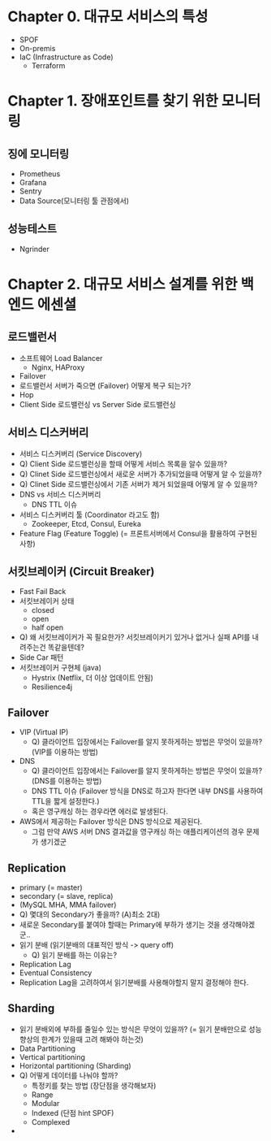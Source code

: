 # Chapter 0. 대규모 서비스의 특성
- SPOF
- On-premis
- IaC (Infrastructure as Code)
  - Terraform

# Chapter 1. 장애포인트를 찾기 위한 모니터링
## 징에 모니터링
- Prometheus
- Grafana
- Sentry
- Data Source(모니터링 툴 관점에서)

## 성능테스트
- Ngrinder

# Chapter 2. 대규모 서비스 설계를 위한 백엔드 에센셜
## 로드밸런서
- 소프트웨어 Load Balancer
  - Nginx, HAProxy
- Failover
- 로드밸런서 서버가 죽으면 (Failover) 어떻게 복구 되는가?
- Hop
- Client Side 로드밸런싱 vs Server Side 로드밸런싱

## 서비스 디스커버리
- 서비스 디스커버리 (Service Discovery)
- Q) Client Side 로드밸런싱을 할때 어떻게 서비스 목록을 알수 있을까?
- Q) Clinet Side 로드밸런싱에서 새로운 서버가 추가되었을때 어떻게 알 수 있을까?
- Q) Clinet Side 로드밸런싱에서 기존 서버가 제거 되었을때 어떻게 알 수 있을까?
- DNS vs 서비스 디스커버리
  - DNS TTL 이슈
- 서비스 디스커버리 툴 (Coordinator 라고도 함)
  - Zookeeper, Etcd, Consul, Eureka
- Feature Flag (Feature Toggle) (= 프론트서버에서 Consul을 활용하여 구현된 사항)

## 서킷브레이커 (Circuit Breaker)
- Fast Fail Back
- 서킷브레이커 상태
  - closed
  - open
  - half open
- Q) 왜 서킷브레이커가 꼭 필요한가? 서킷브레이커기 있거나 없거나 실패 API를 내려주는건 똑같을텐데?
- Side Car 패턴
- 서킷브레이커 구현체 (java)
  - Hystrix (Netflix, 더 이상 업데이트 안됨)
  - Resilience4j

## Failover
- VIP (Virtual IP)
  - Q) 클라이언트 입장에서는 Failover를 알지 못하게하는 방법은 무엇이 있을까? (VIP를 이용하는 방법)
- DNS
  - Q) 클라이언트 입장에서는 Failover를 알지 못하게하는 방법은 무엇이 있을까? (DNS를 이용하는 방법)
  - DNS TTL 이슈 (Failover 방식을 DNS로 하고자 한다면 내부 DNS를 사용하여 TTL을 짧게 설정한다.)
  - 혹은 영구캐싱 하는 경우라면 에러로 발생된다.
- AWS에서 제공하는 Failover 방식은 DNS 방식으로 제공된다.
  - 그럼 만약 AWS 서버 DNS 결과값을 영구캐싱 하는 애플리케이션의 경우 문제가 생기겠군

## Replication
- primary (= master)
- secondary (= slave, replica)
- (MySQL MHA, MMA failover)
- Q) 몇대의 Secondary가 좋을까? (A)최소 2대)
- 새로운 Secondary를 붙여야 할때는 Primary에 부하가 생기는 것을 생각해야겠군..
- 읽기 분배 (읽기분배의 대표적인 방식 -> query off)
  - Q) 읽기 분배를 하는 이유는?
- Replication Lag
- Eventual Consistency
- Replication Lag을 고려하여서 읽기분배를 사용해야할지 말지 결정해야 한다.

## Sharding
- 읽기 분배외에 부하를 줄일수 있는 방식은 무엇이 있을까? (= 읽기 분배만으로 성능 향상의 한계가 있을때 고려 해봐야 하는것)
- Data Partitioning 
- Vertical partitioning
- Horizontal partitioning (Sharding)
- Q) 어떻게 데이터를 나눠야 할까?
  - 특정키를 찾는 방법 (장단점을 생각해보자)
  - Range
  - Modular
  - Indexed (단점 hint SPOF)
  - Complexed
- 
